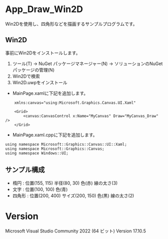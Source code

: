 # App_Draw_Win2D

Win2Dを使用し、四角形などを描画するサンプルプログラムです。


## Win2D
事前にWin2Dをインストールします。
1. ツール(T) → NuGet パッケージマネージャー(N) → ソリューションのNuGetパッケージの管理(N)
2. Win2Dで検索
3. Win2D.uwpをインストール

* MainPage.xamlに下記を追加します。  
```
    xmlns:canvas="using:Microsoft.Graphics.Canvas.UI.Xaml"
```
    
```
    <Grid>
        <canvas:CanvasControl x:Name="MyCanvas" Draw="MyCanvas_Draw" />
    </Grid>
```

* MainPage.xaml.cppに下記を追加します。
```
using namespace Microsoft::Graphics::Canvas::UI::Xaml;
using namespace Microsoft::Graphics::Canvas;
using namespace Windows::UI;
```

## サンプル構成
* 楕円 : 位置(155, 115) 半径(80, 30) 色(赤) 線の太さ(3)
* 文字 : 位置(100, 100) 色(青)
* 四角形 : 位置(200, 400) サイズ(200, 150) 色(黒) 線の太さ(2)

# Version
Microsoft Visual Studio Community 2022 (64 ビット) Version 17.10.5
